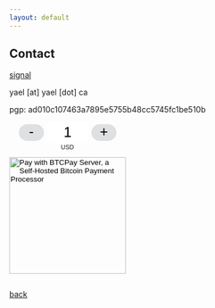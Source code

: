 ```yaml
---
layout: default
---
```


## Contact

<a href="https://signal.me/#eu/Q2rTUh2WrdTH3bkxdZfpOFeSF35VtfhLdmjBYGl4RdJJEa0/vzdED7KQ7upcfPhK">signal</a>

yael [at] yael [dot] ca

pgp: ad010c107463a7895e5755b48cc5745fc1be510b


<style> .btcpay-form { display: inline-flex; align-items: center; justify-content: center; } .btcpay-form--inline { flex-direction: row; } .btcpay-form--block { flex-direction: column; } .btcpay-form--inline .submit { margin-left: 15px; } .btcpay-form--block select { margin-bottom: 10px; } .btcpay-form .btcpay-custom-container{ text-align: center; }.btcpay-custom { display: flex; align-items: center; justify-content: center; } .btcpay-form .plus-minus { cursor:pointer; font-size:25px; line-height: 25px; background: #DFE0E1; height: 30px; width: 45px; border:none; border-radius: 60px; margin: auto 5px; display: inline-flex; justify-content: center; } .btcpay-form select { -moz-appearance: none; -webkit-appearance: none; appearance: none; color: currentColor; background: transparent; border:1px solid transparent; display: block; padding: 1px; margin-left: auto; margin-right: auto; font-size: 11px; cursor: pointer; } .btcpay-form select:hover { border-color: #ccc; } .btcpay-form option { color: #000; background: rgba(0,0,0,.1); } .btcpay-input-price { -moz-appearance: textfield; border: none; box-shadow: none; text-align: center; font-size: 25px; margin: auto; border-radius: 5px; line-height: 35px; background: #fff; }.btcpay-input-price::-webkit-outer-spin-button, .btcpay-input-price::-webkit-inner-spin-button { -webkit-appearance: none; margin: 0; } </style>

<form class="btcpay-form btcpay-form--block" action="https://pay.yael.at/api/v1/invoices" method="POST"><input name="storeId" type="hidden" value="CA5tDjffoAhfTrjctNeF2pifYhdN73Q6CWdF8dTqVQ5M" />
<div class="btcpay-custom-container">
<div class="btcpay-custom"><button class="plus-minus" type="button" data-type="-" data-step="1" data-min="1" data-max="300">-</button>
<input class="btcpay-input-price" style="width: 3em;" max="300" min="1" name="price" step="1" type="number" value="1" data-price="1" />
<button class="plus-minus" type="button" data-type="+" data-step="1" data-min="1" data-max="300">+</button></div>
<select name="currency">
<option selected="selected" value="USD">USD</option>
<option value="GBP">GBP</option>
<option value="EUR">EUR</option>
<option value="BTC">BTC</option>
</select>

</div>
<input class="submit" style="width: 209px;" alt="Pay with BTCPay Server, a Self-Hosted Bitcoin Payment Processor" name="submit" src="https://pay.yael.at/img/paybutton/pay.svg" type="image" />

</form><script>
    function handlePlusMinus(event) {
        event.preventDefault();
        const root = event.target.closest('.btcpay-form');
        const el = root.querySelector('.btcpay-input-price');
        const step = parseInt(event.target.dataset.step) || 1;
        const min = parseInt(event.target.dataset.min) || 1;
        const max = parseInt(event.target.dataset.max);
        const type = event.target.dataset.type;
        const price = parseInt(el.value) || min;
        if (type === '-') {
            el.value = price - step < min ? min : price - step; } else if (type === '+') { el.value = price + step > max ? max : price + step;
        }
    }
    document.querySelectorAll(".btcpay-form .plus-minus").forEach(function(el) {
        if (!el.dataset.initialized) {
            el.addEventListener('click', handlePlusMinus);
            el.dataset.initialized = true;
        }
    });
    
    function handlePriceInput(event) {
        event.preventDefault();
        const root = event.target.closest('.btcpay-form');
        const price = parseInt(event.target.dataset.price);
        if (isNaN(event.target.value)) root.querySelector('.btcpay-input-price').value = price;
        const min = parseInt(event.target.getAttribute('min')) || 1;
        const max = parseInt(event.target.getAttribute('max'));
        if (event.target.value < min) { event.target.value = min; } else if (event.target.value > max) { 
            event.target.value = max;
        }
    }
    document.querySelectorAll(".btcpay-form .btcpay-input-price").forEach(function(el) {
        if (!el.dataset.initialized) {
            el.addEventListener('input', handlePriceInput);
            el.dataset.initialized = true;
        }
    });
</script>

[back](./)
